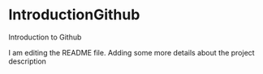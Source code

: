 # IntroductionGithub
Introduction to Github

I am editing the README file. Adding some more details about the project description 

